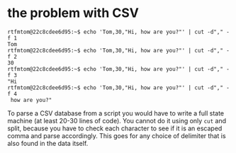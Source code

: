 # the problem with CSV

```
rtfmtom@22c8cdee6d95:~$ echo 'Tom,30,"Hi, how are you?"' | cut -d"," -f 1
Tom
rtfmtom@22c8cdee6d95:~$ echo 'Tom,30,"Hi, how are you?"' | cut -d"," -f 2
30
rtfmtom@22c8cdee6d95:~$ echo 'Tom,30,"Hi, how are you?"' | cut -d"," -f 3
"Hi
rtfmtom@22c8cdee6d95:~$ echo 'Tom,30,"Hi, how are you?"' | cut -d"," -f 4
 how are you?"
```
To parse a CSV database from a script you would have to write a full state machine (at least 20-30 lines of code). You cannot do it using only `cut` and split, because you have to check each character to see if it is an escaped comma and parse accordingly. This goes for any choice of delimiter that is also found in the data itself.
